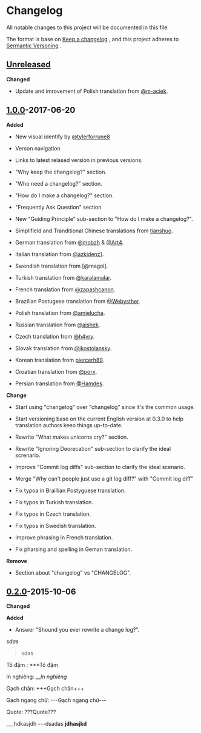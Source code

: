 # Changelog
All notable changes to this project will be documented in this file.

The format is base on [Keep a changelog](https://keepachangelog.com/en/1.0.0/) , and this project adheres to [Sermantic Versoning](https://semver.org/) .

## [Unreleased](https://github.com/olivierlacan/keep-a-changelog/compare/v1.0.0...HEAD)

**Changed**

* Update and imrovement of Polish translation from [@m-aciek](https://github.com/m-aciek).

## [1.0.0](https://github.com/m-aciek)-2017-06-20

**Added**

* New visual identify by [@tylerforrune8](https://github.com/m-aciek)

* Verson navigation

* Links to latest relased version in previous versions.

* "Why keep the changelog?" section.

* "Who need a changelog?" section.

* "How do I make a changelog?" section.

* "Frequently Ask Question" section.

* New "Guiding Principle" sub-section to "How do I make a changelog?".

* Simplifield and Tranditional Chinese translations from [tianshuo](https://github.com/m-aciek).

* German translation from [@mpbzh](https://github.com/m-aciek) & [@Art4](https://github.com/m-aciek).

* Italian translation from [@azkidenz](https://github.com/m-aciek)].

* Swendish translation from [@magol].

* Turkish translation from [@karalamalar](https://github.com/m-aciek).

* French translation from [@zapashcanon](https://github.com/m-aciek).

* Brazilian Postugese translation from [@Webysther](https://github.com/m-aciek).

* Polish translation from [@amielucha](https://github.com/m-aciek).

* Russian translation from [@aishek](https://github.com/m-aciek).

* Czech translation from [@h4vry](https://github.com/m-aciek).

* Slovak translation from [@jkostolansky](https://github.com/m-aciek).

* Korean translation from [piercerh89](https://github.com/m-aciek).

* Croatian translation from [@porx](https://github.com/m-aciek).

* Persian translation from [@Hamdes](https://github.com/m-aciek).

**Change**

* Start using "changelog" over "changelog" since it's the common usage.

* Start versioning base on the current English version at 0.3.0 to help translation authors keeo things up-to-date.

* Rewrite "What makes unicorns cry?" section.

* Rewrite "Ignoring Deorecation" sub-section to clarify the ideal screnario.

* Improve "Commit log diffs" sub-section to clarify the ideal scenario.

* Merge "Why can't people just use a git log diff?" with "Commit log diff"

* Fix typoa in Braillian Postyguese translation.

* Fix typos in Turkish translation.

* Fix typos in Czech translation.

* Fix typos in Swedish translation.

* Improve phrasing in French translation.

* Fix pharsing and spelling in Geman translation.

**Remove**

* Section about "changelog" vs "CHANGELOG".

## [0.2.0](https://github.com/m-aciek)-2015-10-06

**Changed**

**Added**

* Answer "Shound you ever rewrite a change log?".


_sdas_
>sdas

Tô đậm : ***Tô đậm

In nghiêng: ___In nghiêng_

Gạch chân: +++Gạch chân+++

Gạch ngang chữ: ---Gạch ngang chữ---

Quote: ???Quote???


___hdkasjdh
---dsadas
**jdhasjkd**
